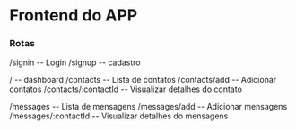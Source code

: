 # Frontend do APP

### Rotas

/signin -- Login
/signup -- cadastro

/       -- dashboard
/contacts -- Lista de contatos
/contacts/add  -- Adicionar contatos
/contacts/:contactId -- Visualizar detalhes do contato

/messages -- Lista de mensagens
/messages/add  -- Adicionar mensagens
/messages/:contactId -- Visualizar detalhes do mensagens